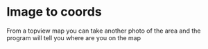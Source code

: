 # Image to coords
 From a topview map you can take another photo of the area and the program will tell you where are you on the map
